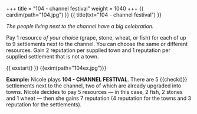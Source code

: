 +++
title = "104 - channel festival"
weight = 1040
+++
{{ cardim(path="104.jpg") }}
{{ title(txt="104 - channel festival") }}

*The people living next to the channel have a big celebration.*

Pay 1 resource *of your choice* (grape, stone, wheat, or fish) for each of up to 9 settlements next to the channel. You can choose the same or different resources. Gain 2 reputation per supplied town and 1 reputation per supplied settlement that is not a town.

{{ exstart() }}
{{exim(path="104ex.jpg")}}

**Example:** Nicole plays **104 - CHANNEL FESTIVAL**. There are 5 {{check()}}
settlements next to the channel, two of which are already upgraded into towns.
Nicole decides to pay 5 resources — in this case, 2 fish, 2 stones and 1 wheat —
then she gains 7 reputation (4 reputation for the towns and 3 reputation for
the settlements).